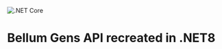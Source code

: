 ![.NET Core](https://github.com/BellumGens/bellum-gens-api-core/workflows/.NET%20Core/badge.svg)

# Bellum Gens API recreated in .NET8
